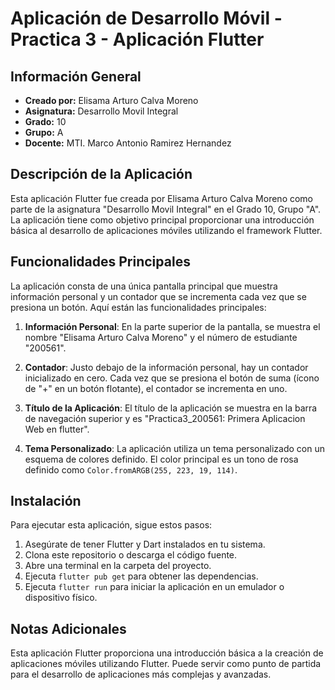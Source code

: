 # Aplicación de Desarrollo Móvil - Practica 3 - Aplicación Flutter

## Información General
- **Creado por:** Elisama Arturo Calva Moreno
- **Asignatura:** Desarrollo Movil Integral
- **Grado:** 10
- **Grupo:** A
- **Docente:** MTI. Marco Antonio Ramirez Hernandez

## Descripción de la Aplicación

Esta aplicación Flutter fue creada por Elisama Arturo Calva Moreno como parte de la asignatura "Desarrollo Movil Integral" en el Grado 10, Grupo "A". La aplicación tiene como objetivo principal proporcionar una introducción básica al desarrollo de aplicaciones móviles utilizando el framework Flutter.

## Funcionalidades Principales

La aplicación consta de una única pantalla principal que muestra información personal y un contador que se incrementa cada vez que se presiona un botón. Aquí están las funcionalidades principales:

1. **Información Personal**: En la parte superior de la pantalla, se muestra el nombre "Elisama Arturo Calva Moreno" y el número de estudiante "200561".

2. **Contador**: Justo debajo de la información personal, hay un contador inicializado en cero. Cada vez que se presiona el botón de suma (ícono de "+" en un botón flotante), el contador se incrementa en uno.

3. **Título de la Aplicación**: El título de la aplicación se muestra en la barra de navegación superior y es "Practica3_200561: Primera Aplicacion Web en flutter".

4. **Tema Personalizado**: La aplicación utiliza un tema personalizado con un esquema de colores definido. El color principal es un tono de rosa definido como `Color.fromARGB(255, 223, 19, 114)`.

## Instalación
Para ejecutar esta aplicación, sigue estos pasos:
1. Asegúrate de tener Flutter y Dart instalados en tu sistema.
2. Clona este repositorio o descarga el código fuente.
3. Abre una terminal en la carpeta del proyecto.
4. Ejecuta `flutter pub get` para obtener las dependencias.
5. Ejecuta `flutter run` para iniciar la aplicación en un emulador o dispositivo físico.
## Notas Adicionales

Esta aplicación Flutter proporciona una introducción básica a la creación de aplicaciones móviles utilizando Flutter. Puede servir como punto de partida para el desarrollo de aplicaciones más complejas y avanzadas.



